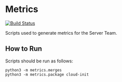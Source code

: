 # Metrics

[![Build Status](https://travis-ci.org/canonical-server/metrics.svg?branch=master)](https://travis-ci.org/canonical-server/metrics)


Scripts used to generate metrics for the Server Team.

## How to Run

Scripts should be run as follows:

```
python3 -m metrics.merges
python3 -m metrics.package cloud-init
```

